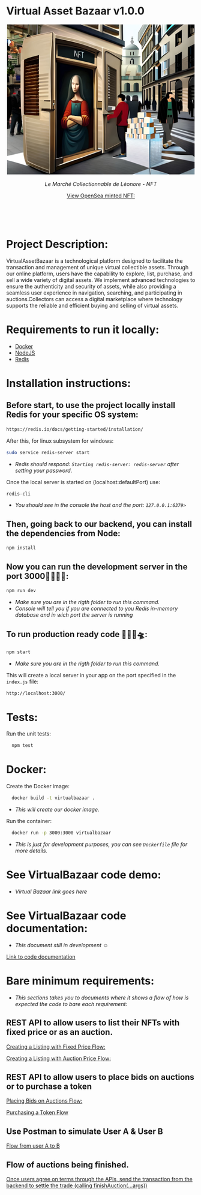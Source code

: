 # Virtual Asset Bazaar v1.0.0


<div style="max-width: 600px; margin: 0 auto;">
 <p align="center"> 
 <img src="VAB.jpg" width="500" height="400" alt="Image">
</p>
    <p align="center"><i>Le Marché Collectionnable de Léonore - NFT</i></p>
    <p align="center">
        <a href="https://opensea.io/assets/ethereum/0x495f947276749ce646f68ac8c248420045cb7b5e/62866930848996523408574404963902188723455199371022574363884716480068973494273/" target="_blank">
            View OpenSea minted NFT:
        </a>
    </p>
</div>


<br><br><br>
# Project Description:

VirtualAssetBazaar is a technological platform designed to facilitate the transaction and management of unique virtual collectible assets. Through our online platform, users have the capability to explore, list, purchase, and sell a wide variety of digital assets. We implement advanced technologies to ensure the authenticity and security of assets, while also providing a seamless user experience in navigation, searching, and participating in auctions.Collectors can access a digital marketplace where technology supports the reliable and efficient buying and selling of virtual assets.


# Requirements to run it locally:

* [Docker](https://docs.docker.com/engine/install/ubuntu/)
* [NodeJS](https://nodejs.org/en/download "NodeJS")
* [Redis](https://redis.io/docs/getting-started/)

# Installation instructions:

## Before start, to use the project locally install Redis for your specific OS system:



```sh
https://redis.io/docs/getting-started/installation/
```
After this, for linux subsystem for windows:
```sh
sudo service redis-server start
```
* *Redis should respond: `Starting redis-server: redis-server` after setting your password*.

Once the local server is started on  (localhost:defaultPort) use:
```sh
redis-cli
```
* *You should see in the console the host and the port: `127.0.0.1:6379>`*

## Then, going back to our backend, you can install the dependencies from Node:

```sh
npm install
```

## Now you can run the development server in the port 3000🚀🚀👩‍🚀:

```sh
npm run dev
```
* *Make sure you are in the rigth folder to run this command.*
* *Console will tell you if you are connected to you Redis in-memory database and in wich port the server is running*

## To run production ready code 🌙👨‍🚀🛸:

```sh
npm start
```
* *Make sure you are in the rigth folder to run this command.*



This will create a local server in your app on the port specified in the `index.js` file:

```sh
http://localhost:3000/
```

# Tests:

Run the unit tests:

```sh
  npm test
```


# Docker:

Create the Docker image:

```sh
  docker build -t virtualbazaar .
```

* *This will create our docker image.*

Run the container:

```sh
  docker run -p 3000:3000 virtualbazaar
```

* *This is just for development purposes, you can see `Dockerfile` file for more details.*


# See VirtualBazaar code demo:

- *Virtual Bazaar link goes here* 

# See VirtualBazaar code documentation:
* *This document still in development* ☺
<p>
  <a href="https://docs.google.com/document/d/1RjNlJgQHLSLyZ3Y6WRuQCP5nKYYOUX-1hZjWnutg_ro/" target="_blank">
   Link to code documentation
  </a>
</p>

# Bare minimum requirements:

* *This sections takes you to documents where it shows a flow of how is expected the code to bare each requirement:*

## REST API to allow users to list their NFTs with fixed price or as an auction.
<p>
  <a href="https://docs.google.com/document/d/12wU-UzzqWC37Ia4gnSZAcexOUmkFVpWvpxhxEe096Uk" target="_blank">
    Creating a Listing with Fixed Price Flow:
  </a>
</p>

<p>
  <a href="https://docs.google.com/document/d/1WMaDQy157rDQ07YCgoZ9J4o-VtSQp2WFRZcYG8vW808" target="_blank">
   Creating a Listing with Auction Price Flow:
  </a>
</p>

## REST API to allow users to place bids on auctions or to purchase a token
<p>
  <a href="https://docs.google.com/document/d/1bDp0wfacVY82D7D9o6yxXWEy1fQEuz-He8CvQq40viU" target="_blank">
    Placing Bids on Auctions Flow:
  </a>
</p>

<p>
  <a href="https://docs.google.com/document/d/1NbjSrYLPQVHDGjlv7SqwNYGHc2VAFXYZ9km7AHFE3cg" target="_blank">
   Purchasing a Token Flow
  </a>
</p>

## Use Postman to simulate User A & User B

<p>
  <a href="https://docs.google.com/document/d/1q1vLbFm-niE6eM1VpSUaf0XsL_2-n3cOmWM9MYb303I" target="_blank">
   Flow from user A to B
  </a>
</p>

## Flow of auctions being finished.
<p>
  <a href="https://docs.google.com/document/d/1hOnhVVN-BTtDdUnIHz3zYhVQ5mf_A1jcj1RIwNiqdF0" target="_blank">
   Once users agree on terms through the APIs, send the transaction from
the backend to settle the trade (calling finishAuction(...args))
  </a>
</p>





